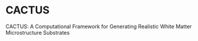 # CACTUS
CACTUS: A Computational Framework for Generating Realistic White Matter Microstructure Substrates
